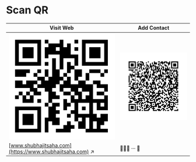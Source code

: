 Scan QR
=====

| Visit Web     | Add Contact   |
| ------------- | ------------- |
| ![Scan QR](https://github.com/suvozit/About/blob/master/www.shubhajitsaha.com.svg)  | ![Add Contact](https://github.com/suvozit/About/blob/master/Contact.svg)  |
| [www.shubhajitsaha.com](https://www.shubhajitsaha.com) ↗ | 🙇🏼‍♂️ ⸱⸱⸱ 🤖 |
